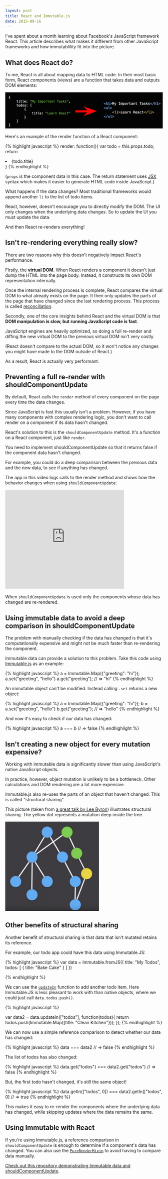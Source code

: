 ```yaml
---
layout: post
title: React and Immutable.js
date: 2015-09-16
---
```


I've spent about a month learning about Facebook's JavaScript framework React. This article describes what makes it different from other JavaScript frameworks and how immutablility fit into the picture.

## What does React do?

To me, React is all about mapping data to HTML code. In their most basic form, React components (views) are a function that takes data and outputs DOM elements:

![Mapping a JavaScript object to HTML code](/img/blog/react-immutable/mapping.png)

Here's an example of the render function of a React component:

{% highlight javascript %}
render: function(){
    var todo = this.props.todo;
    return <li>{todo.title}</li>
}
{% endhighlight %}

(`props` is the component data in this case. The return statement uses [JSX](https://facebook.github.io/react/docs/jsx-in-depth.html) syntax which makes it easier to generate HTML code inside JavaScript.)

What happens if the data changes? Most traditional frameworks would append another `li` to the list of todo items.

React, however, doesn't encourage you to directly modify the DOM. The UI only changes when the underlying data changes. So to update the UI you must update the data.

And then React re-renders everything!

## Isn't re-rendering everything really slow?

There are two reasons why this doesn't negatively impact React's performance.

Firstly, the **virtual DOM**. When React renders a component it doesn't just dump the HTML into the page body. Instead, it constructs its own DOM representation internally.

Once the internal rendering process is complete, React compares the virtual DOM to what already exists on the page. It then only updates the parts of the page that have changed since the last rendering process. This process is called [reconciliation](https://facebook.github.io/react/docs/reconciliation.html).

Secondly, one of the core insights behind React and the virtual DOM is that **DOM manipulation is slow, but running JavaScript code is fast**.

JavaScript engines are heavily optimized, so  doing a full re-render and diffing the new virtual DOM to the previous virtual DOM isn't very costly.

(React doesn't compare to the actual DOM, so it won't notice any changes you might have made to the DOM outside of React.)

As a result, React is actually very performant.

## Preventing a full re-render with shouldComponentUpdate

By default, React calls the `render` method of every component on the page every time the data changes.

Since JavaScript is fast this usually isn't a problem. However, if you have many components with complex rendering logic, you don't want to call render on a component if its data hasn't changed.

React's solution to this is the `shouldComponentUpdate` method. It's a function on a React component, just like `render`.

You need to implement shouldComponentUpdate so that it returns false if the component data hasn't changed.

For example, you could do a deep comparison between the previous data and the new data, to see if anything has changed.

The app in this video logs calls to the render method and shows how the behavior changes when using `shouldComponentUpdate`:

<span class="youtube-container">
  <iframe width="380" height="315" src="https://www.youtube.com/embed/fc3lRFoQXYo" frameborder="0" allowfullscreen></iframe>
</span>

When `shouldComponentUpdate` is used only the components whose data has changed are re-rendered.

## Using immutable data to avoid a deep comparison in shouldComponentUpdate

The problem with manually checking if the data has changed is that it's computationally expensive and might not be much faster than re-rendering the component.

Immutable data can provide a solution to this problem. Take this code using [Immutable.js](https://facebook.github.io/immutable-js/) as an example:

{% highlight javascript %}
a = Immutable.Map({"greeting": "hi"});
a.set("greeting", "hello")
a.get("greeting");
// => "hi"
{% endhighlight %}

An immutable object can't be modified. Instead calling `.set` returns a new object:

{% highlight javascript %}
a = Immutable.Map({"greeting": "hi"});
b = a.set("greeting", "hello")
b.get("greeting");
// => "hello"
{% endhighlight %}

And now it's easy to check if our data has changed:

{% highlight javascript %}
a === b
// => false
{% endhighlight %}

## Isn't creating a new object for every mutation expensive?

Working with immutable data is significantly slower than using JavaScript's native JavaScript objects.

In practice, however, object mutation is unlikely to be a bottleneck. Other calculations and DOM rendering are a lot more expensive.

Immutable.js also re-uses the parts of an object that haven't changed. This is called "structural sharing".

This picture (taken from [a great talk by Lee Byron](https://www.youtube.com/watch?v=I7IdS-PbEgI)) illustrates structural sharing. The yellow dot represents a mutation deep inside the tree.

![Structural Sharing in Immutable.js](/img/blog/react-immutable/structural-sharing.png)


## Other benefits of structural sharing

Another benefit of structural sharing is that data that isn't mutated retains its reference. 

For example, our todo app could have this data using Immutable.JS:

{% highlight javascript %}
var data = Immutable.fromJS({
    title: "My Todos",
    todos: [
        {
            title: "Bake Cake"
        }
    ]
})

{% endhighlight %}

We can use the [`updateIn`](https://facebook.github.io/immutable-js/docs/#/Map/updateIn) function to add another todo item. Here Immutable.JS is less pleasant to work with than native objects, where we could just call `data.todos.push()`.

{% highlight javascript %}

var data2 = data.updateIn(["todos"], function(todos){
  return todos.push(Immutable.Map({title: "Clean Kitchen"}));
});
{% endhighlight %}

We can now use a simple reference comparison to detect whether our data has changed:

{% highlight javascript %}
data === data2
// => false
{% endhighlight %}

The list of todos has also changed:

{% highlight javascript %}
data.get("todos") === data2.get("todos")
// => false
{% endhighlight %}

But, the first todo hasn't changed, it's still the same object!

{% highlight javascript %}
data.getIn(["todos", 0]) === data2.getIn(["todos", 0]
// => true
{% endhighlight %}

This makes it easy to re-render the components where the underlying data has changed, while skipping updates where the data remains the same.

## Using Immutable with React

If you're using Immutable.js, a reference comparison in `shouldComponentUpdate` is enough to determine if a component's data has changed. You can also use the [`PureRenderMixin`](https://facebook.github.io/react/docs/pure-render-mixin.html) to avoid having to compare data manually.

[Check out this repository demonstrating Immutable data and shouldComponentUpdate](https://github.com/mattzeunert/react-immutable-example).

